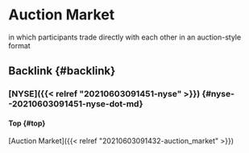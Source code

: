 # Auction Market


in which participants trade directly with each other in an auction-style format


## Backlink {#backlink}


### [NYSE]({{< relref "20210603091451-nyse" >}}) {#nyse--20210603091451-nyse-dot-md}


#### Top {#top}

[Auction Market]({{< relref "20210603091432-auction_market" >}})

